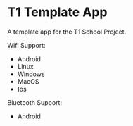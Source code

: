 # T1 Template App

A template app for the T1 School Project.  

Wifi Support:
- Android
- Linux
- Windows
- MacOS
- Ios

Bluetooth Support:
- Android
